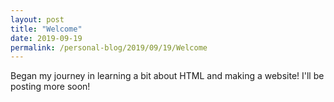 ```yaml
---
layout: post
title: "Welcome"
date: 2019-09-19
permalink: /personal-blog/2019/09/19/Welcome
---
```


Began my journey in learning a bit about HTML and making a website! I'll be posting more soon!
